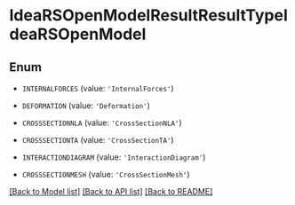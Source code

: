 # IdeaRSOpenModelResultResultTypeIdeaRSOpenModel


## Enum

* `INTERNALFORCES` (value: `'InternalForces'`)

* `DEFORMATION` (value: `'Deformation'`)

* `CROSSSECTIONNLA` (value: `'CrossSectionNLA'`)

* `CROSSSECTIONTA` (value: `'CrossSectionTA'`)

* `INTERACTIONDIAGRAM` (value: `'InteractionDiagram'`)

* `CROSSSECTIONMESH` (value: `'CrossSectionMesh'`)

[[Back to Model list]](../README.md#documentation-for-models) [[Back to API list]](../README.md#documentation-for-api-endpoints) [[Back to README]](../README.md)


